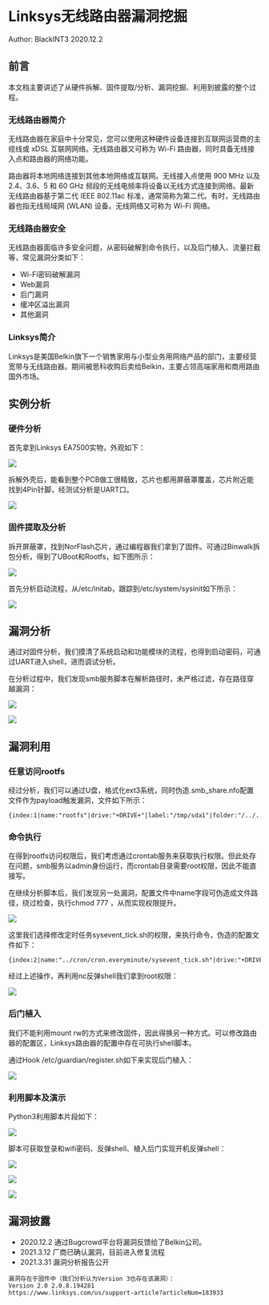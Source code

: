 # Linksys无线路由器漏洞挖掘
Author: BlackINT3 2020.12.2

## 前言
本文档主要讲述了从硬件拆解、固件提取/分析、漏洞挖掘、利用到披露的整个过程。

### 无线路由器简介
无线路由器在家庭中十分常见，您可以使用这种硬件设备连接到互联网运营商的主缆线或 xDSL 互联网网络。无线路由器又可称为 Wi-Fi 路由器，同时具备无线接入点和路由器的网络功能。

路由器将本地网络连接到其他本地网络或互联网。无线接入点使用 900 MHz 以及 2.4、3.6、5 和 60 GHz 频段的无线电频率将设备以无线方式连接到网络。最新无线路由器基于第二代 IEEE 802.11ac 标准，通常简称为第二代。有时，无线路由器也指无线局域网 (WLAN) 设备。无线网络又可称为 Wi-Fi 网络。

### 无线路由器安全
无线路由器面临许多安全问题，从密码破解到命令执行，以及后门植入、流量拦截等，常见漏洞分类如下：
* Wi-Fi密码破解漏洞
* Web漏洞
* 后门漏洞
* 缓冲区溢出漏洞
* 其他漏洞

### Linksys简介
Linksys是美国Belkin旗下一个销售家用与小型业务用网络产品的部门，主要经营宽带与无线路由器。期间被思科收购后卖给Belkin，主要占领高端家用和商用路由国外市场。

## 实例分析
### 硬件分析
首先拿到Linksys EA7500实物，外观如下：

![](res/0.png)

拆解外壳后，能看到整个PCB做工很精致，芯片也都用屏蔽罩覆盖，芯片附近能找到4Pin针脚，经测试分析是UART口。

![](res/1.png)

### 固件提取及分析
拆开屏蔽罩，找到NorFlash芯片，通过编程器我们拿到了固件。可通过Binwalk拆包分析，得到了UBoot和Rootfs，如下图所示：

![](res/2.png)

首先分析启动流程，从/etc/initab，跟踪到/etc/system/sysinit如下所示：

![](res/3.png)


## 漏洞分析
通过对固件分析，我们摸清了系统启动和功能模块的流程，也得到启动密码，可通过UART进入shell，进而调试分析。

在分析过程中，我们发现smb服务脚本在解析路径时，未严格过滤，存在路径穿越漏洞：

![](res/4.png)

![](res/5.png)

## 漏洞利用

### 任意访问rootfs
经过分析，我们可以通过U盘，格式化ext3系统，同时伪造.smb_share.nfo配置文件作为payload触发漏洞，文件如下所示：

```
{index:1|name:"rootfs"|drive:"+DRIVE+"|label:"/tmp/sda1"|folder:"/../../.."|readonly:0|groups:"root,"},
```

### 命令执行
在得到rootfs访问权限后，我们考虑通过crontab服务来获取执行权限。但此处存在问题，smb服务以admin身份运行，而crontab目录需要root权限，因此不能直接写。

在继续分析脚本后，我们发现另一处漏洞，配置文件中name字段可伪造成文件路径，绕过检查，执行chmod 777 ，从而实现权限提升。

![](res/6.png)

这里我们选择修改定时任务sysevent_tick.sh的权限，来执行命令，伪造的配置文件如下：

```
{index:2|name:"../cron/cron.everyminute/sysevent_tick.sh"|drive:"+DRIVE+"|label:"/tmp/sda1"|folder:"/../../.."|readonly:0|groups:"root,"},
```

经过上述操作，再利用nc反弹shell我们拿到root权限：

![](res/7.png)

### 后门植入

我们不能利用mount rw的方式来修改固件，因此得换另一种方式。可以修改路由器的配置区，Linksys路由器的配置中存在可执行shell脚本。

通过Hook /etc/guardian/register.sh如下来实现后门植入：

![](res/8.png)

### 利用脚本及演示

Python3利用脚本片段如下：

![](res/9.png)

脚本可获取登录和wifi密码、反弹shell、植入后门实现开机反弹shell：

![](res/10.png)

![](res/11.png)

![](res/12.png)

## 漏洞披露

* 2020.12.2 通过Bugcrowd平台将漏洞反馈给了Belkin公司。
* 2021.3.12 厂商已确认漏洞，目前进入修复流程
* 2021.3.31 漏洞分析报告公开

```
漏洞存在于固件中（我们分析认为Version 3也存在该漏洞）：
Version 2.0 2.0.8.194281
https://www.linksys.com/us/support-article?articleNum=183933
```
